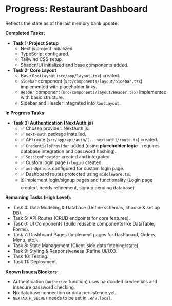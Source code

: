 # Progress: Restaurant Dashboard

Reflects the state as of the last memory bank update.

**Completed Tasks:**

*   **Task 1: Project Setup**
    *   Next.js project initialized.
    *   TypeScript configured.
    *   Tailwind CSS setup.
    *   Shadcn/UI initialized and base components added.
*   **Task 2: Core Layout**
    *   Base `RootLayout` (`src/app/layout.tsx`) created.
    *   `Sidebar` component (`src/components/layout/Sidebar.tsx`) implemented with placeholder links.
    *   `Header` component (`src/components/layout/Header.tsx`) implemented with basic structure.
    *   Sidebar and Header integrated into `RootLayout`.

**In Progress Tasks:**

*   **Task 3: Authentication (NextAuth.js)**
    *   ✅ Chosen provider: NextAuth.js.
    *   ✅ `next-auth` package installed.
    *   ✅ API route (`src/app/api/auth/[...nextauth]/route.ts`) created.
    *   ✅ `CredentialsProvider` added (using **placeholder logic** - requires database integration and password hashing).
    *   ✅ `SessionProvider` created and integrated.
    *   ✅ Custom login page (`/login`) created.
    *   ✅ `authOptions` configured for custom login page.
    *   ✅ Dashboard routes protected using `middleware.ts`.
    *   ⏳ Implement login/signup pages and functionality (Login page created, needs refinement, signup pending database).

**Remaining Tasks (High Level):**

*   Task 4: Data Modeling & Database (Define schemas, choose & set up DB).
*   Task 5: API Routes (CRUD endpoints for core features).
*   Task 6: UI Components (Build reusable components like DataTable, Forms).
*   Task 7: Dashboard Pages (Implement pages for Dashboard, Orders, Menu, etc.).
*   Task 8: State Management (Client-side data fetching/state).
*   Task 9: Styling & Responsiveness (Refine UI/UX).
*   Task 10: Testing.
*   Task 11: Deployment.

**Known Issues/Blockers:**
*   Authentication (`authorize` function) uses hardcoded credentials and insecure password checking.
*   No database connection or data persistence yet.
*   `NEXTAUTH_SECRET` needs to be set in `.env.local`. 